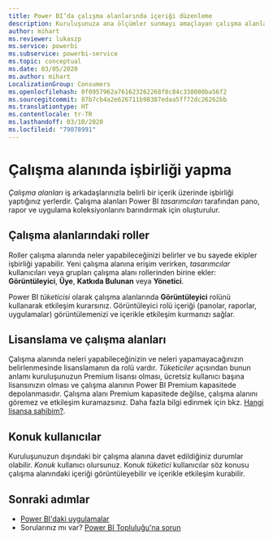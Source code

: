 ```yaml
---
title: Power BI’da çalışma alanlarında içeriği düzenleme
description: Kuruluşunuza ana ölçümler sunmayı amaçlayan çalışma alanlarını, pano ve rapor koleksiyonlarını öğrenin.
author: mihart
ms.reviewer: lukaszp
ms.service: powerbi
ms.subservice: powerbi-service
ms.topic: conceptual
ms.date: 03/05/2020
ms.author: mihart
LocalizationGroup: Consumers
ms.openlocfilehash: 0f0957962a761623262268f8c84c338000ba56f2
ms.sourcegitcommit: 87b7cb4a2e626711b98387edaa5ff72dc26262bb
ms.translationtype: HT
ms.contentlocale: tr-TR
ms.lasthandoff: 03/10/2020
ms.locfileid: "79078991"
---
```

# <a name="collaborate-in-workspaces"></a>Çalışma alanında işbirliği yapma

 *Çalışma alanları* iş arkadaşlarınızla belirli bir içerik üzerinde işbirliği yaptığınız yerlerdir. Çalışma alanları Power BI *tasarımcıları* tarafından pano, rapor ve uygulama koleksiyonlarını barındırmak için oluşturulur. 


<art showing different wss>

## <a name="roles-in-the-workspaces"></a>Çalışma alanlarındaki roller

Roller çalışma alanında neler yapabileceğinizi belirler ve bu sayede ekipler işbirliği yapabilir.  Yeni çalışma alanına erişim verirken, *tasarımcılar* kullanıcıları veya grupları çalışma alanı rollerinden birine ekler: **Görüntüleyici**, **Üye**, **Katkıda Bulunan** veya **Yönetici**. 

Power BI *tüketicisi* olarak çalışma alanlarında **Görüntüleyici** rolünü kullanarak etkileşim kurarsınız. Görüntüleyici rolü içeriği (panolar, raporlar, uygulamalar) görüntülemenizi ve içerikle etkileşim kurmanızı sağlar. <!--For a detailed list of what you can do as a *consumer* with the Viewer role, see [Viewer role in an organization with Premium](end-user-license.md#viewer-role-in-an-organization-with-a-premium-license).-->

## <a name="licensing-and-workspaces"></a>Lisanslama ve çalışma alanları
Çalışma alanında neleri yapabileceğinizin ve neleri yapamayacağınızın belirlenmesinde lisanslamanın da rolü vardır. *Tüketiciler* açısından bunun anlamı kuruluşunuzun Premium lisansı olması, ücretsiz kullanıcı başına lisansınızın olması ve çalışma alanının Power BI Premium kapasitede depolanmasıdır.  Çalışma alanı Premium kapasitede değilse, çalışma alanını göremez ve etkileşim kuramazsınız. Daha fazla bilgi edinmek için bkz. [Hangi lisansa sahibim?](end-user-license.md).

## <a name="guest-users"></a>Konuk kullanıcılar
Kuruluşunuzun dışındaki bir çalışma alanına davet edildiğiniz durumlar olabilir. *Konuk* kullanıcı olursunuz. Konuk *tüketici* kullanıcılar söz konusu çalışma alanındaki içeriği görüntüleyebilir ve içerikle etkileşim kurabilir. 





## <a name="next-steps"></a>Sonraki adımlar
* [Power BI'daki uygulamalar](end-user-apps.md)    
* Sorularınız mı var? [Power BI Topluluğu'na sorun](https://community.powerbi.com/)
